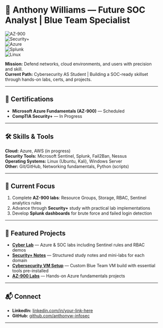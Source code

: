 # 🔐 Anthony Williams — Future SOC Analyst | Blue Team Specialist  

![AZ-900](https://img.shields.io/badge/AZ--900-In%20Progress-blue?logo=microsoft-azure&logoColor=white)  
![Security+](https://img.shields.io/badge/Security%2B-In%20Progress-red?logo=compTIA&logoColor=white)  
![Azure](https://img.shields.io/badge/Azure-Cloud-blue?logo=microsoft-azure&logoColor=white)  
![Splunk](https://img.shields.io/badge/SIEM-Splunk-black?logo=splunk&logoColor=white)  
![Linux](https://img.shields.io/badge/OS-Linux-yellow?logo=linux&logoColor=black)  

**Mission:** Defend networks, cloud environments, and users with precision and skill.  
**Current Path:** Cybersecurity AS Student | Building a SOC-ready skillset through hands-on labs, certs, and projects.  

---

## 📜 Certifications
- **Microsoft Azure Fundamentals (AZ-900)** — Scheduled  
- **CompTIA Security+** — In Progress  

---

## 🛠 Skills & Tools
**Cloud:** Azure, AWS (in progress)  
**Security Tools:** Microsoft Sentinel, Splunk, Fail2Ban, Nessus  
**Operating Systems:** Linux (Ubuntu, Kali), Windows Server  
**Other:** Git/GitHub, Networking fundamentals, Python (scripts)  

---

## 🚀 Current Focus
1. Complete **AZ-900 labs**: Resource Groups, Storage, RBAC, Sentinel analytics rules  
2. Advance through **Security+** study with practical lab implementations  
3. Develop **Splunk dashboards** for brute force and failed login detection  

---

## 📂 Featured Projects
- [**Cyber Lab**](https://github.com/anthonyw-infosec/cyber-lab) — Azure & SOC labs including Sentinel rules and RBAC demos  
- [**Security+ Notes**](https://github.com/anthonyw-infosec/securityplus-notes) — Structured study notes and mini-labs for each domain  
- [**Cybersecurity VM Setup**](https://github.com/anthonyw-infosec/cybersecurity-vm-setup) — Custom Blue Team VM build with essential tools pre-installed  
- [**AZ-900 Labs**](https://github.com/anthonyw-infosec/az-900-labs) — Hands-on Azure fundamentals projects  

---

## 📬 Connect
- **LinkedIn:** [linkedin.com/in/your-link-here](https://linkedin.com/in/your-link-here)  
- **GitHub:** [github.com/anthonyw-infosec](https://github.com/anthonyw-infosec)  

---

